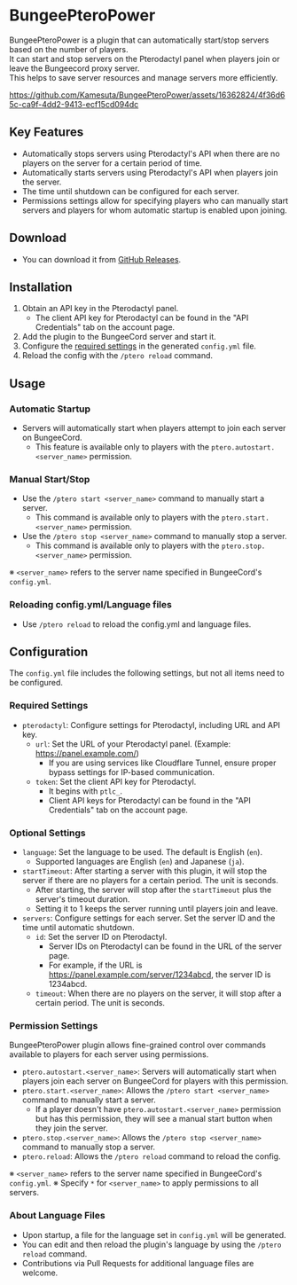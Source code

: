 # BungeePteroPower

BungeePteroPower is a plugin that can automatically start/stop servers based on the number of players.  
It can start and stop servers on the Pterodactyl panel when players join or leave the Bungeecord proxy server.  
This helps to save server resources and manage servers more efficiently.  

https://github.com/Kamesuta/BungeePteroPower/assets/16362824/4f36d65c-ca9f-4dd2-9413-ecf15cd094dc

## Key Features

- Automatically stops servers using Pterodactyl's API when there are no players on the server for a certain period of time.
- Automatically starts servers using Pterodactyl's API when players join the server.
- The time until shutdown can be configured for each server.
- Permissions settings allow for specifying players who can manually start servers and players for whom automatic startup is enabled upon joining.

## Download

- You can download it from [GitHub Releases](https://github.com/Kamesuta/BungeePteroPower/releases).

## Installation

1. Obtain an API key in the Pterodactyl panel.
   - The client API key for Pterodactyl can be found in the "API Credentials" tab on the account page.
2. Add the plugin to the BungeeCord server and start it.
3. Configure the [required settings](#required-settings) in the generated `config.yml` file.
4. Reload the config with the `/ptero reload` command.

## Usage

### Automatic Startup

- Servers will automatically start when players attempt to join each server on BungeeCord.
  - This feature is available only to players with the `ptero.autostart.<server_name>` permission.

### Manual Start/Stop

- Use the `/ptero start <server_name>` command to manually start a server.
  - This command is available only to players with the `ptero.start.<server_name>` permission.
- Use the `/ptero stop <server_name>` command to manually stop a server.
  - This command is available only to players with the `ptero.stop.<server_name>` permission.

※ `<server_name>` refers to the server name specified in BungeeCord's `config.yml`.

### Reloading config.yml/Language files

- Use `/ptero reload` to reload the config.yml and language files.

## Configuration

The `config.yml` file includes the following settings, but not all items need to be configured.

### Required Settings

- `pterodactyl`: Configure settings for Pterodactyl, including URL and API key.
  - `url`: Set the URL of your Pterodactyl panel. (Example: https://panel.example.com/)
    - If you are using services like Cloudflare Tunnel, ensure proper bypass settings for IP-based communication.
  - `token`: Set the client API key for Pterodactyl.
    - It begins with `ptlc_`.
    - Client API keys for Pterodactyl can be found in the "API Credentials" tab on the account page.

### Optional Settings

- `language`: Set the language to be used. The default is English (`en`).
  - Supported languages are English (`en`) and Japanese (`ja`).
- `startTimeout`: After starting a server with this plugin, it will stop the server if there are no players for a certain period. The unit is seconds.
  - After starting, the server will stop after the `startTimeout` plus the server's timeout duration.
  - Setting it to 1 keeps the server running until players join and leave.
- `servers`: Configure settings for each server. Set the server ID and the time until automatic shutdown.
  - `id`: Set the server ID on Pterodactyl.
    - Server IDs on Pterodactyl can be found in the URL of the server page.
    - For example, if the URL is https://panel.example.com/server/1234abcd, the server ID is 1234abcd.
  - `timeout`: When there are no players on the server, it will stop after a certain period. The unit is seconds.

### Permission Settings

BungeePteroPower plugin allows fine-grained control over commands available to players for each server using permissions.

- `ptero.autostart.<server_name>`: Servers will automatically start when players join each server on BungeeCord for players with this permission.
- `ptero.start.<server_name>`: Allows the `/ptero start <server_name>` command to manually start a server.
  - If a player doesn't have `ptero.autostart.<server_name>` permission but has this permission, they will see a manual start button when they join the server.
- `ptero.stop.<server_name>`: Allows the `/ptero stop <server_name>` command to manually stop a server.
- `ptero.reload`: Allows the `/ptero reload` command to reload the config.

※ `<server_name>` refers to the server name specified in BungeeCord's `config.yml`.
※ Specify `*` for `<server_name>` to apply permissions to all servers.

### About Language Files

- Upon startup, a file for the language set in `config.yml` will be generated.
- You can edit and then reload the plugin's language by using the `/ptero reload` command.
- Contributions via Pull Requests for additional language files are welcome.
